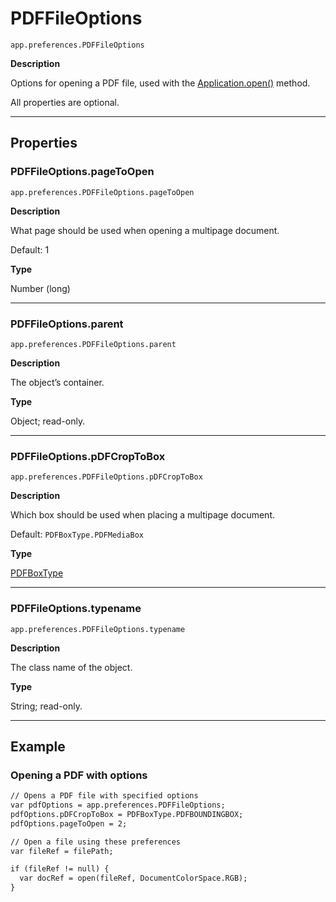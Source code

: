 <a id="jsobjref-pdffileoptions"></a>

# PDFFileOptions

`app.preferences.PDFFileOptions`

**Description**

Options for opening a PDF file, used with the [Application.open()](Application.md#jsobjref-application-open) method.

All properties are optional.

---

## Properties

<a id="jsobjref-pdffileoptions-pagetoopen"></a>

### PDFFileOptions.pageToOpen

`app.preferences.PDFFileOptions.pageToOpen`

**Description**

What page should be used when opening a multipage document.

Default: 1

**Type**

Number (long)

---

<a id="jsobjref-pdffileoptions-parent"></a>

### PDFFileOptions.parent

`app.preferences.PDFFileOptions.parent`

**Description**

The object’s container.

**Type**

Object; read-only.

---

<a id="jsobjref-pdffileoptions-pdfcroptobox"></a>

### PDFFileOptions.pDFCropToBox

`app.preferences.PDFFileOptions.pDFCropToBox`

**Description**

Which box should be used when placing a multipage document.

Default: `PDFBoxType.PDFMediaBox`

**Type**

[PDFBoxType](scripting-constants.md#jsobjref-scripting-constants-pdfboxtype)

---

<a id="jsobjref-pdffileoptions-typename"></a>

### PDFFileOptions.typename

`app.preferences.PDFFileOptions.typename`

**Description**

The class name of the object.

**Type**

String; read-only.

---

## Example

### Opening a PDF with options

```default
// Opens a PDF file with specified options
var pdfOptions = app.preferences.PDFFileOptions;
pdfOptions.pDFCropToBox = PDFBoxType.PDFBOUNDINGBOX;
pdfOptions.pageToOpen = 2;

// Open a file using these preferences
var fileRef = filePath;

if (fileRef != null) {
  var docRef = open(fileRef, DocumentColorSpace.RGB);
}
```
